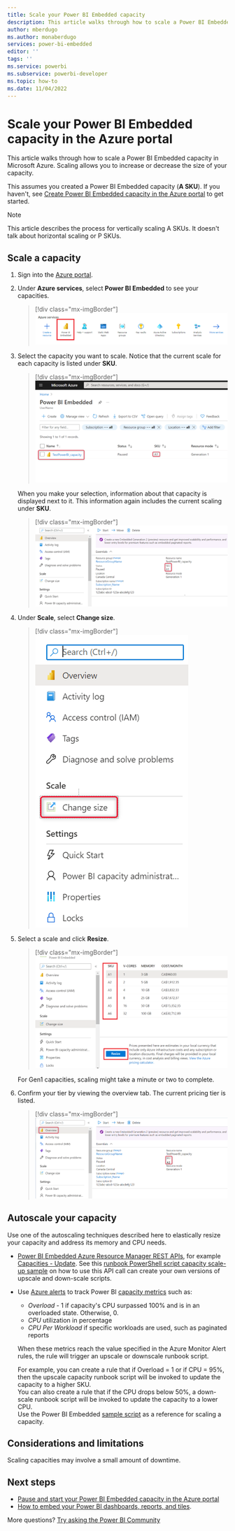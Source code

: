 ```yaml
---
title: Scale your Power BI Embedded capacity
description: This article walks through how to scale a Power BI Embedded capacity in Microsoft Azure.
author: mberdugo
ms.author: monaberdugo
services: power-bi-embedded
editor: ''
tags: ''
ms.service: powerbi
ms.subservice: powerbi-developer
ms.topic: how-to
ms.date: 11/04/2022
---
```


# Scale your Power BI Embedded capacity in the Azure portal

This article walks through how to scale a Power BI Embedded capacity in Microsoft Azure. Scaling allows you to increase or decrease the size of your capacity.

This assumes you created a Power BI Embedded capacity (**A SKU**). If you haven't, see [Create Power BI Embedded capacity in the Azure portal](azure-pbie-create-capacity.md) to get started.

> [!NOTE]
> This article describes the process for vertically scaling A SKUs. It doesn't talk about horizontal scaling or P SKUs.

## Scale a capacity

1. Sign into the [Azure portal](https://portal.azure.com/).

2. Under **Azure services**, select **Power BI Embedded** to see your capacities.

    > [!div class="mx-imgBorder"]
    > ![Screenshot of Azure services in Azure portal.](media/azure-pbie-scale-capacity/azure-portal-more-services.png)

3. Select the capacity you want to scale. Notice that the current scale for each capacity is listed under **SKU**.

    > [!div class="mx-imgBorder"]
    > ![Screenshot of Power BI Embedded capacity list in Azure portal.](media/azure-pbie-scale-capacity/azure-portal-capacity-list.png)

    When you make your selection, information about that capacity is displayed next to it. This information again includes the current scaling under **SKU**.

    > [!div class="mx-imgBorder"]
    > ![Screenshot of essential information about capacity.](media/azure-pbie-scale-capacity/azure-portal-capacity-details.png)

4. Under **Scale**, select **Change size**.

    > [!div class="mx-imgBorder"]
    > ![Screenshot of Change size option.](media/azure-pbie-scale-capacity/azure-portal-change-size.png)

5. Select a scale and click **Resize**.

    > [!div class="mx-imgBorder"]
    > ![Sceenshot of new scale selection.](media/azure-pbie-scale-capacity/azure-portal-scale-pricing-info.png)

   For Gen1 capacities, scaling might take a minute or two to complete.

6. Confirm your tier by viewing the overview tab. The current pricing tier is listed.

    > [!div class="mx-imgBorder"]
    > ![Screenshot current tier information.](media/azure-pbie-scale-capacity/azure-portal-confirm-tier.png)

## Autoscale your capacity

Use one of the autoscaling techniques described here to elastically resize your capacity and address its memory and CPU needs.

* [Power BI Embedded Azure Resource Manager REST APIs](/rest/api/power-bi-embedded/), for example [Capacities - Update](/rest/api/power-bi-embedded/capacities/update).  See this [runbook PowerShell script capacity scale-up sample](https://github.com/microsoft/PowerBI-Developer-Samples/blob/master/PowerShell%20Scripts/ScaleUp-Automation-RunBook.ps1) on how to use this API call can create your own versions of upscale and down-scale scripts.

* Use [Azure alerts](/azure/azure-monitor/alerts/alerts-overview) to track Power BI [capacity metrics](monitor-power-bi-embedded-reference.md#capacities) such as:
  * *Overload* - 1 if capacity's CPU surpassed 100% and is in an overloaded state. Otherwise, 0.
  * *CPU* utilization in percentage
  * *CPU Per Workload* if specific workloads are used, such as paginated reports
  
   When these metrics reach the value specified in the Azure Monitor Alert rules, the rule will trigger an upscale or downscale runbook script.

   For example, you can create a rule that if Overload = 1 or if CPU = 95%, then the upscale capacity runbook script will be invoked to update the capacity to a higher SKU.  
   You can also create a rule that if the CPU drops below 50%, a down-scale runbook script will be invoked to update the capacity to a lower CPU.  
   Use the Power BI Embedded [sample script](monitor-power-bi-embedded-reference.md#example-script-for-scaling-a-capacity) as a reference for scaling a capacity.

## Considerations and limitations

Scaling capacities may involve a small amount of downtime.

## Next steps

* [Pause and start your Power BI Embedded capacity in the Azure portal](azure-pbie-pause-start.md)
* [How to embed your Power BI dashboards, reports, and tiles](https://powerbi.microsoft.com/documentation/powerbi-developer-embedding-content/).

More questions? [Try asking the Power BI Community](https://community.powerbi.com/)
